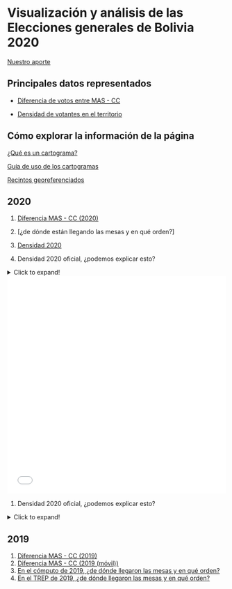 # Visualización y análisis de las Elecciones generales de Bolivia 2020

[Nuestro aporte](Ejemplos/Nuestro_aporte.md)

## Principales datos representados

* [Diferencia de votos entre MAS - CC](Ejemplos/Diferencia_MAS_CC.md)

* [Densidad de votantes en el territorio](Ejemplos/Densidad.md)


## Cómo explorar la información de la página

[¿Qué es un cartograma?](Ejemplos/que_es_un_cartograma.md)

[Guía de uso de los cartogramas](Ejemplos/Guia_de_uso.md)

[Recintos georeferenciados](Ejemplos/Recintos_georeferenciados.md)


## 2020 
1. [Diferencia MAS - CC (2020)](Ejemplos/carto_map_mas_cc.html)
1. [¿de dónde están llegando las mesas y en qué orden?]
1. [Densidad 2020](Ejemplos/z040_densidad2020.html)

1. Densidad 2020 oficial, ¿podemos explicar esto? 
<details>
  <summary>Click to expand!</summary>
  
<iframe src="Ejemplos/z040_densidad2020.html"
    sandbox="allow-same-origin allow-scripts"
    width="100%"
    height="500"
    scrolling="no"
    seamless="seamless"
    frameborder="0">
</iframe>
</details>


<iframe src="Ejemplos/z040_densidad2020.html"
    sandbox="allow-same-origin allow-scripts"
    width="100%"
    height="500"
    scrolling="no"
    seamless="seamless"
    frameborder="0">
</iframe>

1. Densidad 2020 oficial, ¿podemos explicar esto? 
<details>
  <summary>Click to expand!</summary>
  
aqui solo ponemos texto
</iframe>
</details>

## 2019
1. [Diferencia MAS - CC (2019)](Ejemplos/carto_map_mas_cc.html)  
1. [Diferencia MAS - CC (2019 (móvil))](Ejemplos/carto_map_mas_cc_movil.html) 
1. [En el cómputo de 2019, ¿de dónde llegaron las mesas y en qué orden?](Ejemplos/z050_mostrar_mesas_faltantes.html)
1. [En el TREP de 2019, ¿de dónde llegaron las mesas y en qué orden?](Ejemplos/z050_mostrar_mesas_faltantes.html)
